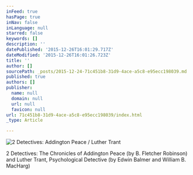 ```yaml
---
inFeed: true
hasPage: true
inNav: false
inLanguage: null
starred: false
keywords: []
description: ''
datePublished: '2015-12-26T16:01:29.717Z'
dateModified: '2015-12-26T16:01:26.723Z'
title: ''
author: []
sourcePath: _posts/2015-12-24-71c451b8-31d9-4ace-a5c8-e95ecc198039.md
published: true
authors: []
publisher:
  name: null
  domain: null
  url: null
  favicon: null
url: 71c451b8-31d9-4ace-a5c8-e95ecc198039/index.html
_type: Article

---
```

![2 Detectives: Addington Peace / Luther Trant](https://the-grid-user-content.s3-us-west-2.amazonaws.com/ca0e738e-499c-48bb-8768-9e6fd190e773.jpg)

2 Detectives: The Chronicles of Addington Peace (by B. Fletcher Robinson) and Luther Trant, Psychological Detective (by Edwin Balmer and William B. MacHarg)